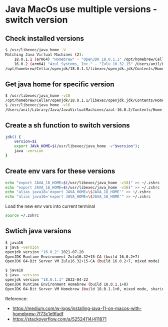 # Java MacOs use multiple versions - switch version

## Check installed versions

``` .sh
$ /usr/libexec/java_home -V  
Matching Java Virtual Machines (2):
    18.0.1.1 (arm64) "Homebrew" - "OpenJDK 18.0.1.1" /opt/homebrew/Cellar/openjdk/18.0.1.1/libexec/openjdk.jdk/Contents/Home
    16.0.2 (arm64) "Azul Systems, Inc." - "Zulu 16.32.15" /Users/anil/Library/Java/JavaVirtualMachines/azul-16.0.2/Contents/Home
/opt/homebrew/Cellar/openjdk/18.0.1.1/libexec/openjdk.jdk/Contents/Home
```

## Get java home for specific version

``` .sh
$ /usr/libexec/java_home -v18
/opt/homebrew/Cellar/openjdk/18.0.1.1/libexec/openjdk.jdk/Contents/Home
$ /usr/libexec/java_home -v16
/Users/anil/Library/Java/JavaVirtualMachines/azul-16.0.2/Contents/Home
```

## Create a sh function to switch versions

``` .sh title="~/.zshrc"
jdk() {
    version=$1
    export JAVA_HOME=$(/usr/libexec/java_home -v"$version");
    java -version
}
```

## Create env vars for these versions

``` .sh title="~/.zshrc"
echo "export JAVA_18_HOME=$(/usr/libexec/java_home -v18)" >> ~/.zshrc
echo "export JAVA_16_HOME=$(/usr/libexec/java_home -v16)" >> ~/.zshrc
echo "alias java18='export JAVA_HOME=\$JAVA_18_HOME'" >> ~/.zshrc
echo "alias java16='export JAVA_HOME=\$JAVA_16_HOME'" >> ~/.zshrc
```

Load the new env vars into current terminal
``` .sh
source ~/.zshrc
```

## Swtich java versions

``` .sh
$ java16
$ java -version
openjdk version "16.0.2" 2021-07-20
OpenJDK Runtime Environment Zulu16.32+15-CA (build 16.0.2+7)
OpenJDK 64-Bit Server VM Zulu16.32+15-CA (build 16.0.2+7, mixed mode)

$ java18       
$ java -version
openjdk version "18.0.1.1" 2022-04-22
OpenJDK Runtime Environment Homebrew (build 18.0.1.1+0)
OpenJDK 64-Bit Server VM Homebrew (build 18.0.1.1+0, mixed mode, sharing)
```



Reference: 

 - https://medium.com/w-logs/installing-java-11-on-macos-with-homebrew-7f73c1e9fadf
 - https://stackoverflow.com/a/52524114/411871